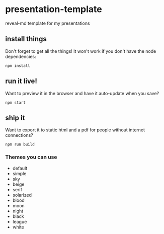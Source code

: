# presentation-template
reveal-md template for my presentations

## install things
Don't forget to get all the things! It won't work if you don't have the node dependencies:

```npm install```

## run it live!
Want to preview it in the browser and have it auto-update when you save?

```npm start```

## ship it
Want to export it to static html and a pdf for people without internet connections?

```npm run build```


### Themes you can use
* default
* simple
* sky
* beige
* serif
* solarized
* blood
* moon
* night
* black
* league
* white
